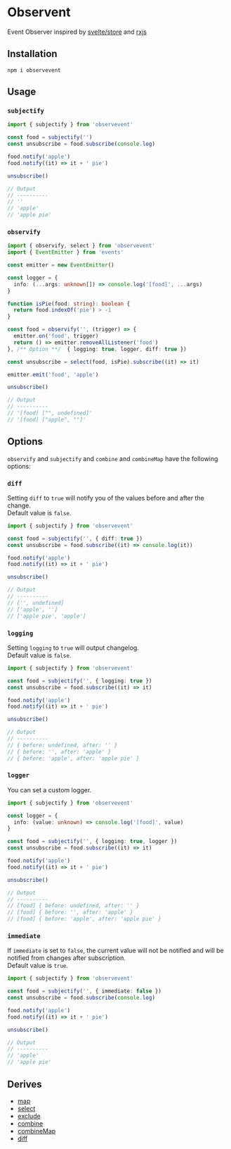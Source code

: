 # Observent
Event Observer inspired by [svelte/store](https://github.com/sveltejs/svelte) and [rxjs](https://github.com/ReactiveX/rxjs)

## Installation
```
npm i observevent
```

## Usage

### `subjectify`
```ts
import { subjectify } from 'observevent'

const food = subjectify('')
const unsubscribe = food.subscribe(console.log)

food.notify('apple')
food.notify((it) => it + ' pie')

unsubscribe()

// Output
// ----------
// ''
// 'apple'
// 'apple pie'
```

### `observify`
```ts
import { observify, select } from 'observevent'
import { EventEmitter } from 'events'

const emitter = new EventEmitter()

const logger = {
  info: (...args: unknown[]) => console.log('[food]', ...args)
}

function isPie(food: string): boolean {
  return food.indexOf('pie') > -1
}

const food = observify('', (trigger) => {
  emitter.on('food', trigger)
  return () => emitter.removeAllListener('food')
}, /** Option **/  { logging: true, logger, diff: true })

const unsubscribe = select(food, isPie).subscribe((it) => it)

emitter.emit('food', 'apple')

unsubscribe()

// Output
// ----------
// '[food] ["", undefined]'
// '[food] ["apple", ""]'
```

## Options
`observify` and `subjectify` and `combine` and `combineMap` have the following options:

### `diff`
Setting `diff` to `true` will notify you of the values ​​before and after the change.  
Default value is `false`.  
```ts
import { subjectify } from 'observevent'

const food = subjectify('', { diff: true })
const unsubscribe = food.subscribe((it) => console.log(it))

food.notify('apple')
food.notify((it) => it + ' pie')

unsubscribe()

// Output
// ----------
// ['', undefined]
// ['apple', '']
// ['apple pie', 'apple']
```

### `logging`
Setting `logging` to `true` will output changelog.  
Default value is `false`.  
```ts
import { subjectify } from 'observevent'

const food = subjectify('', { logging: true })
const unsubscribe = food.subscribe((it) => it)

food.notify('apple')
food.notify((it) => it + ' pie')

unsubscribe()

// Output
// ----------
// { before: undefined, after: '' }
// { before: '', after: 'apple' }
// { before: 'apple', after: 'apple pie' }
```

### `logger`
You can set a custom logger.
```ts
import { subjectify } from 'observevent'

const logger = {
  info: (value: unknown) => console.log('[food]', value)
}

const food = subjectify('', { logging: true, logger })
const unsubscribe = food.subscribe((it) => it)

food.notify('apple')
food.notify((it) => it + ' pie')

unsubscribe()

// Output
// ----------
// [food] { before: undefined, after: '' }
// [food] { before: '', after: 'apple' }
// [food] { before: 'apple', after: 'apple pie' }
```

### `immediate`
If `immediate` is set to `false`, the current value will not be notified and will be notified from changes after subscription.  
Default value is `true`.  
```ts
import { subjectify } from 'observevent'

const food = subjectify('', { immediate: false })
const unsubscribe = food.subscribe(console.log)

food.notify('apple')
food.notify((it) => it + ' pie')

unsubscribe()

// Output
// ----------
// 'apple'
// 'apple pie'
```

## Derives
- [map](https://github.com/koheing/observevent/blob/main/src/derives/map.ts)
- [select](https://github.com/koheing/observevent/blob/main/src/derives/select.ts)
- [exclude](https://github.com/koheing/observevent/blob/main/src/derives/exclude.ts)
- [combine](https://github.com/koheing/observevent/blob/main/src/derives/combine.ts)
- [combineMap](https://github.com/koheing/observevent/blob/main/src/derives/combinemap.ts)
- [diff](https://github.com/koheing/observevent/blob/main/src/derives/diff.ts)